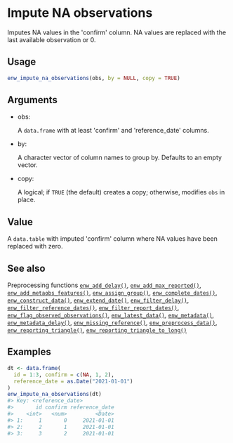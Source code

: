 # Impute NA observations

Imputes NA values in the 'confirm' column. NA values are replaced with
the last available observation or 0.

## Usage

``` r
enw_impute_na_observations(obs, by = NULL, copy = TRUE)
```

## Arguments

- obs:

  A `data.frame` with at least 'confirm' and 'reference_date' columns.

- by:

  A character vector of column names to group by. Defaults to an empty
  vector.

- copy:

  A logical; if `TRUE` (the default) creates a copy; otherwise, modifies
  `obs` in place.

## Value

A `data.table` with imputed 'confirm' column where NA values have been
replaced with zero.

## See also

Preprocessing functions
[`enw_add_delay()`](https://package.epinowcast.org/dev/reference/enw_add_delay.md),
[`enw_add_max_reported()`](https://package.epinowcast.org/dev/reference/enw_add_max_reported.md),
[`enw_add_metaobs_features()`](https://package.epinowcast.org/dev/reference/enw_add_metaobs_features.md),
[`enw_assign_group()`](https://package.epinowcast.org/dev/reference/enw_assign_group.md),
[`enw_complete_dates()`](https://package.epinowcast.org/dev/reference/enw_complete_dates.md),
[`enw_construct_data()`](https://package.epinowcast.org/dev/reference/enw_construct_data.md),
[`enw_extend_date()`](https://package.epinowcast.org/dev/reference/enw_extend_date.md),
[`enw_filter_delay()`](https://package.epinowcast.org/dev/reference/enw_filter_delay.md),
[`enw_filter_reference_dates()`](https://package.epinowcast.org/dev/reference/enw_filter_reference_dates.md),
[`enw_filter_report_dates()`](https://package.epinowcast.org/dev/reference/enw_filter_report_dates.md),
[`enw_flag_observed_observations()`](https://package.epinowcast.org/dev/reference/enw_flag_observed_observations.md),
[`enw_latest_data()`](https://package.epinowcast.org/dev/reference/enw_latest_data.md),
[`enw_metadata()`](https://package.epinowcast.org/dev/reference/enw_metadata.md),
[`enw_metadata_delay()`](https://package.epinowcast.org/dev/reference/enw_metadata_delay.md),
[`enw_missing_reference()`](https://package.epinowcast.org/dev/reference/enw_missing_reference.md),
[`enw_preprocess_data()`](https://package.epinowcast.org/dev/reference/enw_preprocess_data.md),
[`enw_reporting_triangle()`](https://package.epinowcast.org/dev/reference/enw_reporting_triangle.md),
[`enw_reporting_triangle_to_long()`](https://package.epinowcast.org/dev/reference/enw_reporting_triangle_to_long.md)

## Examples

``` r
dt <- data.frame(
  id = 1:3, confirm = c(NA, 1, 2),
  reference_date = as.Date("2021-01-01")
)
enw_impute_na_observations(dt)
#> Key: <reference_date>
#>       id confirm reference_date
#>    <int>   <num>         <Date>
#> 1:     1       0     2021-01-01
#> 2:     2       1     2021-01-01
#> 3:     3       2     2021-01-01
```

